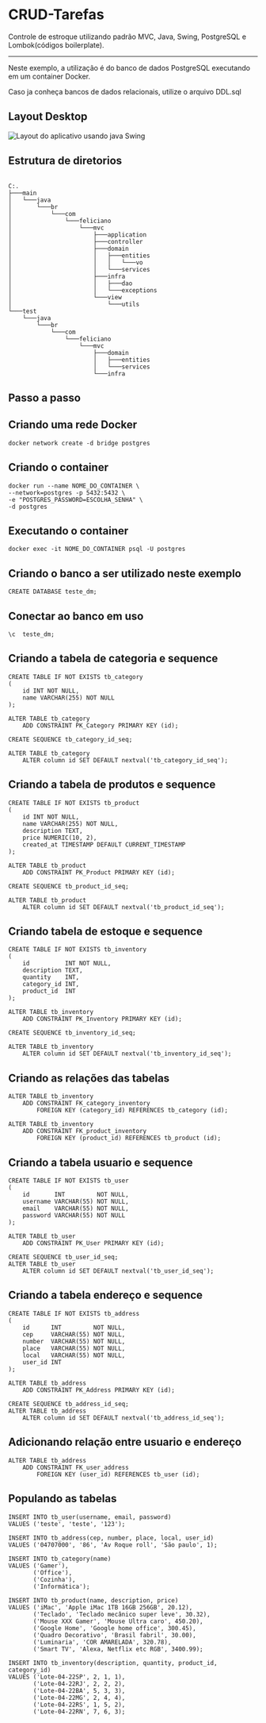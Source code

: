 # CRUD-Tarefas

Controle de estroque utilizando padrão MVC, Java, Swing, PostgreSQL e Lombok(códigos boilerplate).

---

Neste exemplo, a utilização é do banco de dados PostgreSQL executando em um container Docker.

Caso ja conheça bancos de dados relacionais, utilize o arquivo DDL.sql

## Layout Desktop

![Layout do aplicativo usando java Swing](https://i.ibb.co/rwGNF9n/java-jdbc.png)

## Estrutura de diretorios

```

C:.
├───main
│   └───java
│       └───br
│           └───com
│               └───feliciano
│                   └───mvc
│                       ├───application
│                       ├───controller
│                       ├───domain
│                       │   ├───entities
│                       │   │   └───vo
│                       │   └───services
│                       ├───infra
│                       │   ├───dao
│                       │   └───exceptions
│                       └───view
│                           └───utils
└───test
    └───java
        └───br
            └───com
                └───feliciano
                    └───mvc
                        ├───domain
                        │   ├───entities
                        │   └───services
                        └───infra
```

## Passo a passo

## Criando uma rede Docker

```
docker network create -d bridge postgres
```

## Criando o container

```
docker run --name NOME_DO_CONTAINER \
--network=postgres -p 5432:5432 \
-e "POSTGRES_PASSWORD=ESCOLHA_SENHA" \
-d postgres
```

## Executando o container

```
docker exec -it NOME_DO_CONTAINER psql -U postgres
```

## Criando o banco a ser utilizado neste exemplo

```
CREATE DATABASE teste_dm;
```

## Conectar ao banco em uso

```
\c  teste_dm;
```

## Criando a tabela de categoria e sequence

```
CREATE TABLE IF NOT EXISTS tb_category
(
    id INT NOT NULL,
    name VARCHAR(255) NOT NULL
);

ALTER TABLE tb_category
    ADD CONSTRAINT PK_Category PRIMARY KEY (id);

CREATE SEQUENCE tb_category_id_seq;

ALTER TABLE tb_category
    ALTER column id SET DEFAULT nextval('tb_category_id_seq');
```

## Criando a tabela de produtos e sequence

```
CREATE TABLE IF NOT EXISTS tb_product
(
    id INT NOT NULL,
    name VARCHAR(255) NOT NULL,
    description TEXT,
    price NUMERIC(10, 2),
    created_at TIMESTAMP DEFAULT CURRENT_TIMESTAMP
);

ALTER TABLE tb_product
    ADD CONSTRAINT PK_Product PRIMARY KEY (id);

CREATE SEQUENCE tb_product_id_seq;

ALTER TABLE tb_product
    ALTER column id SET DEFAULT nextval('tb_product_id_seq');
```

## Criando tabela de estoque e sequence

```
CREATE TABLE IF NOT EXISTS tb_inventory
(
    id          INT NOT NULL,
    description TEXT,
    quantity    INT,
    category_id INT,
    product_id  INT
);

ALTER TABLE tb_inventory
    ADD CONSTRAINT PK_Inventory PRIMARY KEY (id);

CREATE SEQUENCE tb_inventory_id_seq;

ALTER TABLE tb_inventory
    ALTER column id SET DEFAULT nextval('tb_inventory_id_seq');
```

## Criando as relações das tabelas

```
ALTER TABLE tb_inventory
    ADD CONSTRAINT FK_category_inventory
        FOREIGN KEY (category_id) REFERENCES tb_category (id);

ALTER TABLE tb_inventory
    ADD CONSTRAINT FK_product_inventory
        FOREIGN KEY (product_id) REFERENCES tb_product (id);
```

## Criando a tabela usuario e sequence

```
CREATE TABLE IF NOT EXISTS tb_user
(
    id       INT         NOT NULL,
    username VARCHAR(55) NOT NULL,
    email    VARCHAR(55) NOT NULL,
    password VARCHAR(55) NOT NULL
);

ALTER TABLE tb_user
    ADD CONSTRAINT PK_User PRIMARY KEY (id);

CREATE SEQUENCE tb_user_id_seq;
ALTER TABLE tb_user
    ALTER column id SET DEFAULT nextval('tb_user_id_seq');
```

## Criando a tabela endereço e sequence

```
CREATE TABLE IF NOT EXISTS tb_address
(
    id      INT         NOT NULL,
    cep     VARCHAR(55) NOT NULL,
    number  VARCHAR(55) NOT NULL,
    place   VARCHAR(55) NOT NULL,
    local   VARCHAR(55) NOT NULL,
    user_id INT
);

ALTER TABLE tb_address
    ADD CONSTRAINT PK_Address PRIMARY KEY (id);

CREATE SEQUENCE tb_address_id_seq;
ALTER TABLE tb_address
    ALTER column id SET DEFAULT nextval('tb_address_id_seq');
```

## Adicionando relação entre usuario e endereço

```
ALTER TABLE tb_address
    ADD CONSTRAINT FK_user_address
        FOREIGN KEY (user_id) REFERENCES tb_user (id);
```

## Populando as tabelas

```
INSERT INTO tb_user(username, email, password)
VALUES ('teste', 'teste', '123');

INSERT INTO tb_address(cep, number, place, local, user_id)
VALUES ('04707000', '86', 'Av Roque roll', 'São paulo', 1);

INSERT INTO tb_category(name)
VALUES ('Gamer'),
       ('Office'),
       ('Cozinha'),
       ('Informática');

INSERT INTO tb_product(name, description, price)
VALUES ('iMac', 'Apple iMac 1TB 16GB 256GB', 20.12),
       ('Teclado', 'Teclado mecânico super leve', 30.32),
       ('Mouse XXX Gamer', 'Mouse Ultra caro', 450.20),
       ('Google Home', 'Google home office', 300.45),
       ('Quadro Decorativo', 'Brasil fabril', 30.00),
       ('Luminaria', 'COR AMARELADA', 320.78),
       ('Smart TV', 'Alexa, Netflix etc RGB', 3400.99);

INSERT INTO tb_inventory(description, quantity, product_id, category_id)
VALUES ('Lote-04-22SP', 2, 1, 1),
       ('Lote-04-22RJ', 2, 2, 2),
       ('Lote-04-22BA', 5, 3, 3),
       ('Lote-04-22MG', 2, 4, 4),
       ('Lote-04-22RS', 1, 5, 2),
       ('Lote-04-22RN', 7, 6, 3);
```